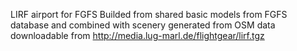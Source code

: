LIRF airport for FGFS
Builded from shared basic models from FGFS database and combined with scenery generated from OSM data downloadable from http://media.lug-marl.de/flightgear/lirf.tgz

